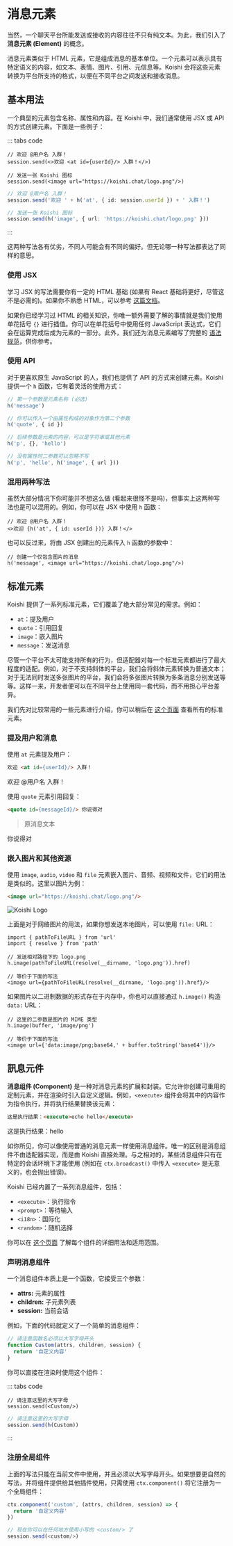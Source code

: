 # 消息元素

当然，一个聊天平台所能发送或接收的内容往往不只有纯文本。为此，我们引入了 **消息元素 (Element)** 的概念。

消息元素类似于 HTML 元素，它是组成消息的基本单位。一个元素可以表示具有特定语义的内容，如文本、表情、图片、引用、元信息等。Koishi 会将这些元素转换为平台所支持的格式，以便在不同平台之间发送和接收消息。

## 基本用法

一个典型的元素包含名称、属性和内容。在 Koishi 中，我们通常使用 JSX 或 API 的方式创建元素。下面是一些例子：

::: tabs code
```tsx title=JSX
// 欢迎 @用户名 入群！
session.send(<>欢迎 <at id={userId}/> 入群！</>)

// 发送一张 Koishi 图标
session.send(<image url="https://koishi.chat/logo.png"/>)
```
```ts title=API
// 欢迎 @用户名 入群！
session.send('欢迎 ' + h('at', { id: session.userId }) + ' 入群！')

// 发送一张 Koishi 图标
session.send(h('image', { url: 'https://koishi.chat/logo.png' }))
```
:::

这两种写法各有优劣，不同人可能会有不同的偏好。但无论哪一种写法都表达了同样的意思。

### 使用 JSX

学习 JSX 的写法需要你有一定的 HTML 基础 (如果有 React 基础将更好，尽管这不是必需的)。如果你不熟悉 HTML，可以参考 [这篇文档](https://developer.mozilla.org/zh-CN/docs/Glossary/Element)。

如果你已经学习过 HTML 的相关知识，你唯一额外需要了解的事情就是我们使用单花括号 `{}` 进行插值。你可以在单花括号中使用任何 JavaScript 表达式，它们会在运算完成后成为元素的一部分。此外，我们还为消息元素编写了完整的 [语法规范](../../api/message/syntax.md)，供你参考。

### 使用 API

对于更喜欢原生 JavaScript 的人，我们也提供了 API 的方式来创建元素。Koishi 提供一个 `h` 函数，它有着灵活的使用方式：

```ts
// 第一个参数是元素名称 (必选)
h('message')

// 你可以传入一个由属性构成的对象作为第二个参数
h('quote', { id })

// 后续参数是元素的内容，可以是字符串或其他元素
h('p', {}, 'hello')

// 没有属性时二参数可以忽略不写
h('p', 'hello', h('image', { url }))
```

### 混用两种写法

虽然大部分情况下你可能并不想这么做 (看起来很怪不是吗)，但事实上这两种写法也是可以混用的。例如，你可以在 JSX 中使用 `h` 函数：

```tsx
// 欢迎 @用户名 入群！
<>欢迎 {h('at', { id: userId })} 入群！</>
```

也可以反过来，将由 JSX 创建出的元素传入 `h` 函数的参数中：

```tsx
// 创建一个仅包含图片的消息
h('message', <image url="https://koishi.chat/logo.png"/>)
```

## 标准元素

Koishi 提供了一系列标准元素，它们覆盖了绝大部分常见的需求。例如：

- `at`：提及用户
- `quote`：引用回复
- `image`：嵌入图片
- `message`：发送消息

尽管一个平台不太可能支持所有的行为，但适配器对每一个标准元素都进行了最大程度的适配。例如，对于不支持斜体的平台，我们会将斜体元素转换为普通文本；对于无法同时发送多张图片的平台，我们会将多张图片转换为多条消息分别发送等等。这样一来，开发者便可以在不同平台上使用同一套代码，而不用担心平台差异。

我们先对比较常用的一些元素进行介绍，你可以稍后在 [这个页面](../../api/message/elements.md) 查看所有的标准元素。

### 提及用户和消息

使用 `at` 元素提及用户：

```html
欢迎 <at id={userId}/> 入群！
```

<chat-panel>
<chat-message nickname="Koishi">欢迎 @用户名 入群！</chat-message>
</chat-panel>

使用 `quote` 元素引用回复：

```html
<quote id={messageId}/> 你说得对
```

<chat-panel>
<chat-message nickname="Koishi">
<blockquote>原消息文本</blockquote>
你说得对
</chat-message>
</chat-panel>

### 嵌入图片和其他资源

使用 `image`, `audio`, `video` 和 `file` 元素嵌入图片、音频、视频和文件，它们的用法是类似的。这里以图片为例：

```html
<image url="https://koishi.chat/logo.png"/>
```

<chat-panel>
<chat-message nickname="Koishi">
<img src="https://koishi.chat/logo.png" alt="Koishi Logo" style="max-width: 100px">
</chat-message>
</chat-panel>

上面是对于网络图片的用法，如果你想发送本地图片，可以使用 `file:` URL：

```tsx
import { pathToFileURL } from 'url'
import { resolve } from 'path'

// 发送相对路径下的 logo.png
h.image(pathToFileURL(resolve(__dirname, 'logo.png')).href)

// 等价于下面的写法
<image url={pathToFileURL(resolve(__dirname, 'logo.png')).href}/>
```

如果图片以二进制数据的形式存在于内存中，你也可以直接通过 `h.image()` 构造 `data:` URL：

```tsx
// 这里的二参数是图片的 MIME 类型
h.image(buffer, 'image/png')

// 等价于下面的写法
<image url={'data:image/png;base64,' + buffer.toString('base64')}/>
```

## 訊息元件

**消息组件 (Component)** 是一种对消息元素的扩展和封装。它允许你创建可重用的定制元素，并在渲染时引入自定义逻辑。例如，`<execute>` 组件会将其中的内容作为指令执行，并将执行结果替换该元素：

```html
这是执行结果：<execute>echo hello</execute>
```

<chat-panel>
<chat-message nickname="Koishi">这是执行结果：hello</chat-message>
</chat-panel>

如你所见，你可以像使用普通的消息元素一样使用消息组件。唯一的区别是消息组件不由适配器实现，而是由 Koishi 直接处理。与之相对的，某些消息组件只有在特定的会话环境下才能使用 (例如在 `ctx.broadcast()` 中传入 `<execute>` 是无意义的，也会抛出错误)。

Koishi 已经内置了一系列消息组件，包括：

- `<execute>`：执行指令
- `<prompt>`：等待输入
- `<i18n>`：国际化
- `<random>`：随机选择

你可以在 [这个页面](../../api/message/components.md) 了解每个组件的详细用法和适用范围。

### 声明消息组件

一个消息组件本质上是一个函数，它接受三个参数：

- **attrs:** 元素的属性
- **children:** 子元素列表
- **session:** 当前会话

例如，下面的代码就定义了一个简单的消息组件：

```ts
// 请注意函数名必须以大写字母开头
function Custom(attrs, children, session) {
  return '自定义内容'
}
```

你可以直接在渲染时使用这个组件：

::: tabs code
```tsx title=JSX
// 请注意这里的大写字母
session.send(<Custom/>)
```
```ts title=API
// 请注意这里的大写字母
session.send(h(Custom))
```
:::

### 注册全局组件

上面的写法只能在当前文件中使用，并且必须以大写字母开头。如果想要更自然的写法，并将组件提供给其他插件使用，只需使用 `ctx.component()` 将它注册为一个全局组件：

```ts
ctx.component('custom', (attrs, children, session) => {
  return '自定义内容'
})

// 现在你可以在任何地方使用小写的 <custom/> 了
session.send(<custom/>)
```
